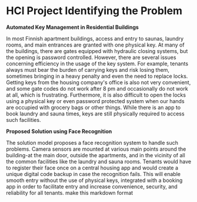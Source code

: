 # HCI Project Identifying the Problem

**Automated Key Management in Residential Buildings**

In most Finnish apartment buildings, access and entry to saunas, laundry rooms, and main entrances are granted with one physical key. At many of the buildings, there are gates equipped with hydraulic closing systems, but the opening is password controlled. However, there are several issues concerning efficiency in the usage of the key system. For example, tenants always must bear the burden of carrying keys and risk losing them, sometimes bringing in a heavy penalty and even the need to replace locks. Getting keys from the housing company's office is also not very convenient, and some gate codes do not work after 8 pm and occasionally do not work at all, which is frustrating. Furthermore, it is also difficult to open the locks using a physical key or even password protected system when our hands are occupied with grocery bags or other things. While there is an app to book laundry and sauna times, keys are still physically required to access such facilities.

**Proposed Solution using Face Recognition**

The solution model proposes a face recognition system to handle such problems. Camera sensors are mounted at various main points around the building-at the main door, outside the apartments, and in the vicinity of all the common facilities like the laundry and sauna rooms. Tenants would have to register their face once on a central housing app and would create a unique digital code backup in case the recognition fails. This will enable smooth entry without the use of physical keys, integrated with a booking app in order to facilitate entry and increase convenience, security, and reliability for all tenants.
make this markdown format